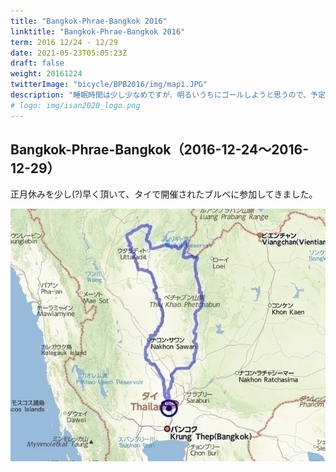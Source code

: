 ```yaml
---
title: "Bangkok-Phrae-Bangkok 2016"
linktitle: "Bangkok-Phrae-Bangkok 2016"
term: 2016 12/24 - 12/29
date: 2021-05-23T05:05:23Z
draft: false
weight: 20161224
twitterImage: "bicycle/BPB2016/img/map1.JPG"
description: "睡眠時間は少し少なめですが、明るいうちにゴールしようと思うので、予定通り7時前に出発します。CP18のセブンイレブンまでは3km程でした。"
# logo: img/isan2020_logo.png
---
```

## Bangkok-Phrae-Bangkok（2016-12-24～2016-12-29）

正月休みを少し(?)早く頂いて、タイで開催されたブルベに参加してきました。

![](img/map1.JPG)
